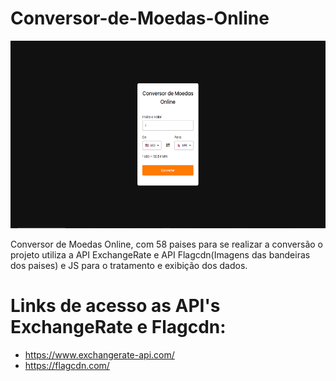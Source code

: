 # Conversor-de-Moedas-Online

<img src = "moedas.png" alt="Imagem conversor de moedas online" height="300px">

Conversor de Moedas Online, com 58 paises para se realizar a conversão o projeto utiliza a API ExchangeRate e API Flagcdn(Imagens das bandeiras dos paises) e JS para o tratamento e exibição dos dados.

# Links de acesso as API's ExchangeRate e Flagcdn:

* https://www.exchangerate-api.com/
* https://flagcdn.com/